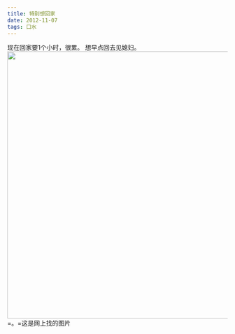 ```yaml
---
title: 特别想回家
date: 2012-11-07
tags: 口水
---
```


现在回家要1个小时，很累。 想早点回去见媳妇。&nbsp;  
<a href="http://images.cy198706.com/Gabby/97c2ba7c8c52eddc6f2a2c2b5a781fb6.jpg" target="_blank"><img alt="" src="http://images.cy198706.com/Gabby/97c2ba7c8c52eddc6f2a2c2b5a781fb6.jpg" style="width: 610px;" /></a>  
=。=这是网上找的图片
